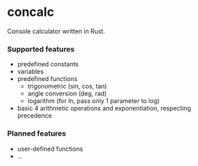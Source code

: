 # concalc
Console calculator written in Rust.

### Supported features
- predefined constants
- variables
- predefined functions
  - trigonometric (sin, cos, tan)
  - angle conversion (deg, rad)
  - logarithm (for ln, pass only 1 parameter to log)
- basic 4 arithmetic operations and exponentiation, respecting precedence

### Planned features
- user-defined functions
- ...
